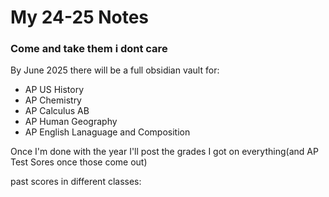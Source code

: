 # My 24-25 Notes

### Come and take them i dont care
By June 2025 there will be a full obsidian vault for:
- AP US History
- AP Chemistry
- AP Calculus AB
- AP Human Geography
- AP English Lanaguage and Composition


Once I'm done with the year I'll post the grades I got on everything(and AP Test Sores once those come out)

past scores in different classes:

